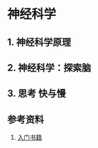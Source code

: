 # 神经科学

## 1. 神经科学原理

## 2. 神经科学：探索脑

## 3. 思考 快与慢

## 参考资料

1. [入门书籍](https://zhuanlan.zhihu.com/p/271676465)
